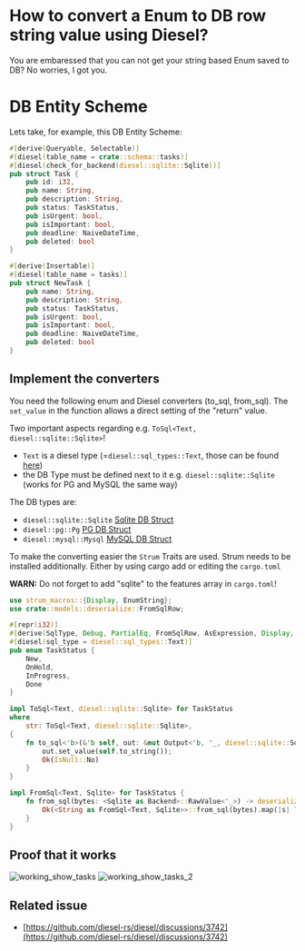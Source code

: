 # How to convert a Enum to DB row string value using Diesel? 
You are embaressed that you can not get your string based Enum saved to DB? No worries, I got you.  

# DB Entity Scheme
Lets take, for example, this DB Entity Scheme:
```rust
#[derive(Queryable, Selectable)]
#[diesel(table_name = crate::schema::tasks)]
#[diesel(check_for_backend(diesel::sqlite::Sqlite))]
pub struct Task {
    pub id: i32,
    pub name: String,
    pub description: String,
    pub status: TaskStatus,
    pub isUrgent: bool,
    pub isImportant: bool,
    pub deadline: NaiveDateTime,
    pub deleted: bool
}

#[derive(Insertable)]
#[diesel(table_name = tasks)]
pub struct NewTask {
    pub name: String,
    pub description: String,
    pub status: TaskStatus,
    pub isUrgent: bool,
    pub isImportant: bool,
    pub deadline: NaiveDateTime,
    pub deleted: bool
}

```

## Implement the converters
You need the following enum and Diesel converters (to_sql, from_sql). The `set_value` in the function allows a direct setting of the "return" value. 

Two important aspects regarding e.g. `ToSql<Text, diesel::sqlite::Sqlite>`! 
- `Text` is a diesel type (=`diesel::sql_types::Text`, those can be found [here](https://docs.rs/diesel/latest/diesel/sql_types/index.html))
- the DB Type must be defined next to it e.g. `diesel::sqlite::Sqlite` (works for PG and MySQL the same way)

The DB types are:
- `diesel::sqlite::Sqlite` [Sqlite DB Struct](https://docs.rs/diesel/latest/diesel/sqlite/index.html)
- `diesel::pg::Pg` [PG DB Struct](https://docs.rs/diesel/latest/diesel/pg/struct.Pg.html)
- `diesel::mysql::Mysql` [MySQL DB Struct](https://docs.rs/diesel/latest/diesel/mysql/struct.Mysql.html)

To make the converting easier the `Strum` Traits are used. Strum needs to be installed additionally. Either by using cargo add or editing the `cargo.toml`

**WARN:** Do not forget to add "sqlite" to the features array in `cargo.toml`!


```rust
use strum_macros::{Display, EnumString};
use crate::models::deserialize::FromSqlRow;

#[repr(i32)]
#[derive(SqlType, Debug, PartialEq, FromSqlRow, AsExpression, Display, Copy, Clone, EnumString)]
#[diesel(sql_type = diesel::sql_types::Text)]
pub enum TaskStatus {
    New,
    OnHold,
    InProgress,
    Done
}

impl ToSql<Text, diesel::sqlite::Sqlite> for TaskStatus
where
    str: ToSql<Text, diesel::sqlite::Sqlite>,
{
    fn to_sql<'b>(&'b self, out: &mut Output<'b, '_, diesel::sqlite::Sqlite>) -> serialize::Result {
        out.set_value(self.to_string());
        Ok(IsNull::No)
    }
}

impl FromSql<Text, Sqlite> for TaskStatus {
    fn from_sql(bytes: <Sqlite as Backend>::RawValue<'_>) -> deserialize::Result<Self> {
        Ok(<String as FromSql<Text, Sqlite>>::from_sql(bytes).map(|s| TaskStatus::from_str(&s).unwrap())?)
    }
}
```

## Proof that it works
![working_show_tasks](https://github.com/diesel-rs/diesel/assets/37943746/2498bf80-b731-45f2-b21f-86ae8febc066)
![working_show_tasks_2](https://github.com/diesel-rs/diesel/assets/37943746/3d517f8e-0e26-4c98-98a8-8d8c4500ef4c)

## Related issue
- [https://github.com/diesel-rs/diesel/discussions/3742](https://github.com/diesel-rs/diesel/discussions/3742)
